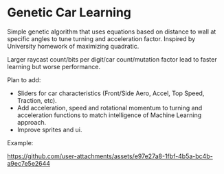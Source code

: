 
# Genetic Car Learning

Simple genetic algorithm that uses equations based on distance to wall at specific angles to tune turning and acceleration factor. Inspired by University homework of maximizing quadratic.

Larger raycast count/bits per digit/car count/mutation factor lead to faster learning but worse performance.

Plan to add:

- Sliders for car characteristics (Front/Side Aero, Accel, Top Speed, Traction, etc).
- Add acceleration, speed and rotational momentum to turning and acceleration functions to match intelligence of Machine Learning approach.
- Improve sprites and ui.

Example:

https://github.com/user-attachments/assets/e97e27a8-1fbf-4b5a-bc4b-a9ec7e5e2644


